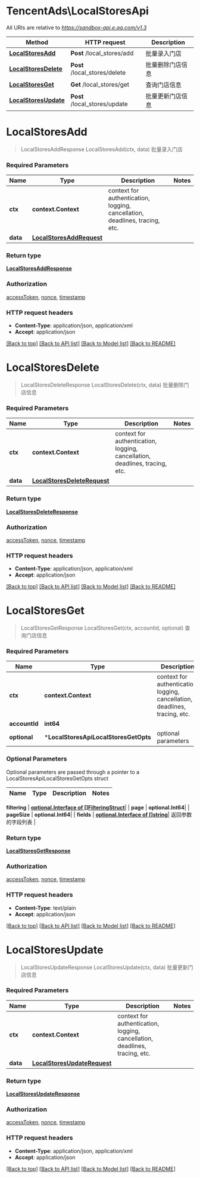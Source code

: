 # TencentAds\LocalStoresApi

All URIs are relative to *https://sandbox-api.e.qq.com/v1.3*

Method | HTTP request | Description
------------- | ------------- | -------------
[**LocalStoresAdd**](LocalStoresApi.md#LocalStoresAdd) | **Post** /local_stores/add | 批量录入门店
[**LocalStoresDelete**](LocalStoresApi.md#LocalStoresDelete) | **Post** /local_stores/delete | 批量删除门店信息
[**LocalStoresGet**](LocalStoresApi.md#LocalStoresGet) | **Get** /local_stores/get | 查询门店信息
[**LocalStoresUpdate**](LocalStoresApi.md#LocalStoresUpdate) | **Post** /local_stores/update | 批量更新门店信息


# **LocalStoresAdd**
> LocalStoresAddResponse LocalStoresAdd(ctx, data)
批量录入门店

### Required Parameters

Name | Type | Description  | Notes
------------- | ------------- | ------------- | -------------
 **ctx** | **context.Context** | context for authentication, logging, cancellation, deadlines, tracing, etc.
  **data** | [**LocalStoresAddRequest**](LocalStoresAddRequest.md)|  | 

### Return type

[**LocalStoresAddResponse**](LocalStoresAddResponse.md)

### Authorization

[accessToken](../README.md#accessToken), [nonce](../README.md#nonce), [timestamp](../README.md#timestamp)

### HTTP request headers

 - **Content-Type**: application/json, application/xml
 - **Accept**: application/json

[[Back to top]](#) [[Back to API list]](../README.md#documentation-for-api-endpoints) [[Back to Model list]](../README.md#documentation-for-models) [[Back to README]](../README.md)

# **LocalStoresDelete**
> LocalStoresDeleteResponse LocalStoresDelete(ctx, data)
批量删除门店信息

### Required Parameters

Name | Type | Description  | Notes
------------- | ------------- | ------------- | -------------
 **ctx** | **context.Context** | context for authentication, logging, cancellation, deadlines, tracing, etc.
  **data** | [**LocalStoresDeleteRequest**](LocalStoresDeleteRequest.md)|  | 

### Return type

[**LocalStoresDeleteResponse**](LocalStoresDeleteResponse.md)

### Authorization

[accessToken](../README.md#accessToken), [nonce](../README.md#nonce), [timestamp](../README.md#timestamp)

### HTTP request headers

 - **Content-Type**: application/json, application/xml
 - **Accept**: application/json

[[Back to top]](#) [[Back to API list]](../README.md#documentation-for-api-endpoints) [[Back to Model list]](../README.md#documentation-for-models) [[Back to README]](../README.md)

# **LocalStoresGet**
> LocalStoresGetResponse LocalStoresGet(ctx, accountId, optional)
查询门店信息

### Required Parameters

Name | Type | Description  | Notes
------------- | ------------- | ------------- | -------------
 **ctx** | **context.Context** | context for authentication, logging, cancellation, deadlines, tracing, etc.
  **accountId** | **int64**|  | 
 **optional** | ***LocalStoresApiLocalStoresGetOpts** | optional parameters | nil if no parameters

### Optional Parameters
Optional parameters are passed through a pointer to a LocalStoresApiLocalStoresGetOpts struct

Name | Type | Description  | Notes
------------- | ------------- | ------------- | -------------

 **filtering** | [**optional.Interface of []FilteringStruct**](FilteringStruct.md)|  | 
 **page** | **optional.Int64**|  | 
 **pageSize** | **optional.Int64**|  | 
 **fields** | [**optional.Interface of []string**](string.md)| 返回参数的字段列表 | 

### Return type

[**LocalStoresGetResponse**](LocalStoresGetResponse.md)

### Authorization

[accessToken](../README.md#accessToken), [nonce](../README.md#nonce), [timestamp](../README.md#timestamp)

### HTTP request headers

 - **Content-Type**: text/plain
 - **Accept**: application/json

[[Back to top]](#) [[Back to API list]](../README.md#documentation-for-api-endpoints) [[Back to Model list]](../README.md#documentation-for-models) [[Back to README]](../README.md)

# **LocalStoresUpdate**
> LocalStoresUpdateResponse LocalStoresUpdate(ctx, data)
批量更新门店信息

### Required Parameters

Name | Type | Description  | Notes
------------- | ------------- | ------------- | -------------
 **ctx** | **context.Context** | context for authentication, logging, cancellation, deadlines, tracing, etc.
  **data** | [**LocalStoresUpdateRequest**](LocalStoresUpdateRequest.md)|  | 

### Return type

[**LocalStoresUpdateResponse**](LocalStoresUpdateResponse.md)

### Authorization

[accessToken](../README.md#accessToken), [nonce](../README.md#nonce), [timestamp](../README.md#timestamp)

### HTTP request headers

 - **Content-Type**: application/json, application/xml
 - **Accept**: application/json

[[Back to top]](#) [[Back to API list]](../README.md#documentation-for-api-endpoints) [[Back to Model list]](../README.md#documentation-for-models) [[Back to README]](../README.md)

